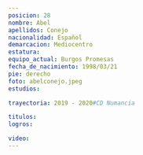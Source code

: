 ```yaml
---
posicion: 28
nombre: Abel
apellidos: Conejo
nacionalidad: Español
demarcacion: Mediocentro
estatura: 
equipo_actual: Burgos Promesas
fecha_de_nacimiento: 1998/03/21
pie: derecho
foto: abelconejo.jpeg
estudios:

trayectoria: 2019 - 2020#CD Numancia

titulos:
logros:

video:
---
```

